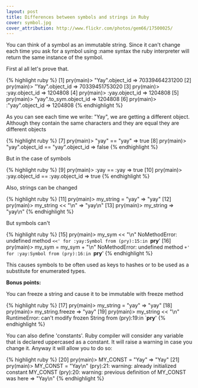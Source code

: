 ```yaml
---
layout: post
title: Differences between symbols and strings in Ruby
cover: symbol.jpg
cover_attribution: http://www.flickr.com/photos/gem66/17500025/
---
```


You can think of a symbol as an immutable string. Since it can't
change each time you ask for a symbol using :name syntax the ruby
interpreter will return the same instance of the symbol.

First al all let's prove that.

{% highlight ruby %}
[1] pry(main)> "Yay".object_id
=> 70339464231200
[2] pry(main)> "Yay".object_id
=> 70339451753020
[3] pry(main)> :yay.object_id
=> 1204808
[4] pry(main)> :yay.object_id
=> 1204808
[5] pry(main)> "yay".to_sym.object_id
=> 1204808
[6] pry(main)> :"yay".object_id
=> 1204808
{% endhighlight %}

As you can see each time we write: "Yay", we are getting a different
object. Although they contain the same characters and they are equal
they are different objects

{% highlight ruby %}
[7] pry(main)> "yay" == "yay"
=> true
[8] pry(main)> "yay".object_id == "yay".object_id
=> false
{% endhighlight %}

But in the case of symbols

{% highlight ruby %}
[9] pry(main)> :yay == :yay
=> true
[10] pry(main)> :yay.object_id == :yay.object_id
=> true
{% endhighlight %}

Also, strings can be changed

{% highlight ruby %}
[11] pry(main)> my_string = "yay"
=> "yay"
[12] pry(main)> my_string << "\n"
=> "yay\n"
[13] pry(main)> my_string
=> "yay\n"
{% endhighlight %}

But symbols can't 

{% highlight ruby %}
[15] pry(main)> my_sym << "\n"
NoMethodError: undefined method `<<' for :yay:Symbol
from (pry):15:in `__pry__'
[16] pry(main)> my_sym = my_sym + "\n"
NoMethodError: undefined method `+' for :yay:Symbol
from (pry):16:in `__pry__'
{% endhighlight %}

This causes symbols to be often used as keys to hashes or to
be used as a substitute for enumerated types.

__Bonus points:__

You can freeze a string and cause it to be immutable with freeze method

{% highlight ruby %}
[17] pry(main)> my_string = "yay"
=> "yay"
[18] pry(main)> my_string.freeze
=> "yay"
[19] pry(main)> my_string << "\n"
RuntimeError: can't modify frozen String
from (pry):19:in `__pry__'
{% endhighlight %}

You can also define 'constants'. Ruby compiler will consider any variable
that is declared uppercased as a constant. It will raise a warning in 
case you change it. Anyway it will allow you to do so:

{% highlight ruby %}
[20] pry(main)> MY_CONST = "Yay"
=> "Yay"
[21] pry(main)> MY_CONST = "Yay\n"
(pry):21: warning: already initialized constant MY_CONST
(pry):20: warning: previous definition of MY_CONST was here
=> "Yay\n"
{% endhighlight %}

